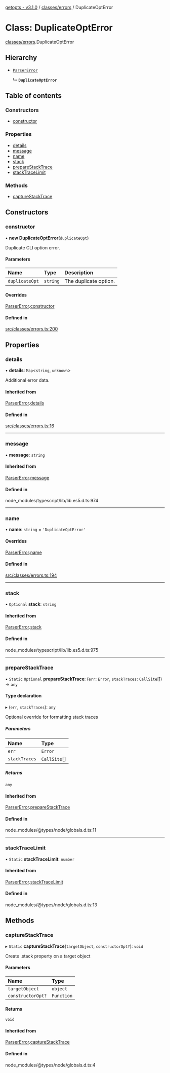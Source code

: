 [getopts - v3.1.0](../README.md) / [classes/errors](../modules/classes_errors.md) / DuplicateOptError

# Class: DuplicateOptError

[classes/errors](../modules/classes_errors.md).DuplicateOptError

## Hierarchy

- [`ParserError`](classes_errors.ParserError.md)

  ↳ **`DuplicateOptError`**

## Table of contents

### Constructors

- [constructor](classes_errors.DuplicateOptError.md#constructor)

### Properties

- [details](classes_errors.DuplicateOptError.md#details)
- [message](classes_errors.DuplicateOptError.md#message)
- [name](classes_errors.DuplicateOptError.md#name)
- [stack](classes_errors.DuplicateOptError.md#stack)
- [prepareStackTrace](classes_errors.DuplicateOptError.md#preparestacktrace)
- [stackTraceLimit](classes_errors.DuplicateOptError.md#stacktracelimit)

### Methods

- [captureStackTrace](classes_errors.DuplicateOptError.md#capturestacktrace)

## Constructors

### constructor

• **new DuplicateOptError**(`duplicateOpt`)

Duplicate CLI option error.

#### Parameters

| Name           | Type     | Description           |
| :------------- | :------- | :-------------------- |
| `duplicateOpt` | `string` | The duplicate option. |

#### Overrides

[ParserError](classes_errors.ParserError.md).[constructor](classes_errors.ParserError.md#constructor)

#### Defined in

[src/classes/errors.ts:200](https://github.com/prasadrajandran/node-getopts/blob/ff39d95/src/classes/errors.ts#L200)

## Properties

### details

• **details**: `Map`<`string`, `unknown`\>

Additional error data.

#### Inherited from

[ParserError](classes_errors.ParserError.md).[details](classes_errors.ParserError.md#details)

#### Defined in

[src/classes/errors.ts:16](https://github.com/prasadrajandran/node-getopts/blob/ff39d95/src/classes/errors.ts#L16)

---

### message

• **message**: `string`

#### Inherited from

[ParserError](classes_errors.ParserError.md).[message](classes_errors.ParserError.md#message)

#### Defined in

node_modules/typescript/lib/lib.es5.d.ts:974

---

### name

• **name**: `string` = `'DuplicateOptError'`

#### Overrides

[ParserError](classes_errors.ParserError.md).[name](classes_errors.ParserError.md#name)

#### Defined in

[src/classes/errors.ts:194](https://github.com/prasadrajandran/node-getopts/blob/ff39d95/src/classes/errors.ts#L194)

---

### stack

• `Optional` **stack**: `string`

#### Inherited from

[ParserError](classes_errors.ParserError.md).[stack](classes_errors.ParserError.md#stack)

#### Defined in

node_modules/typescript/lib/lib.es5.d.ts:975

---

### prepareStackTrace

▪ `Static` `Optional` **prepareStackTrace**: (`err`: `Error`, `stackTraces`: `CallSite`[]) => `any`

#### Type declaration

▸ (`err`, `stackTraces`): `any`

Optional override for formatting stack traces

##### Parameters

| Name          | Type         |
| :------------ | :----------- |
| `err`         | `Error`      |
| `stackTraces` | `CallSite`[] |

##### Returns

`any`

#### Inherited from

[ParserError](classes_errors.ParserError.md).[prepareStackTrace](classes_errors.ParserError.md#preparestacktrace)

#### Defined in

node_modules/@types/node/globals.d.ts:11

---

### stackTraceLimit

▪ `Static` **stackTraceLimit**: `number`

#### Inherited from

[ParserError](classes_errors.ParserError.md).[stackTraceLimit](classes_errors.ParserError.md#stacktracelimit)

#### Defined in

node_modules/@types/node/globals.d.ts:13

## Methods

### captureStackTrace

▸ `Static` **captureStackTrace**(`targetObject`, `constructorOpt?`): `void`

Create .stack property on a target object

#### Parameters

| Name              | Type       |
| :---------------- | :--------- |
| `targetObject`    | `object`   |
| `constructorOpt?` | `Function` |

#### Returns

`void`

#### Inherited from

[ParserError](classes_errors.ParserError.md).[captureStackTrace](classes_errors.ParserError.md#capturestacktrace)

#### Defined in

node_modules/@types/node/globals.d.ts:4
